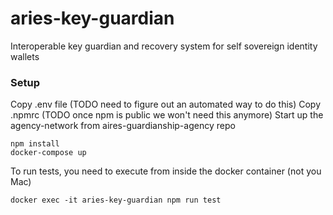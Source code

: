 # aries-key-guardian

Interoperable key guardian and recovery system for self sovereign identity wallets


### Setup
Copy .env file (TODO need to figure out an automated way to do this)
Copy .npmrc (TODO once npm is public we won't need this anymore)
Start up the agency-network from aires-guardianship-agency repo
```
npm install
docker-compose up
```

To run tests, you need to execute from inside the docker container (not you Mac)
```
docker exec -it aries-key-guardian npm run test
```